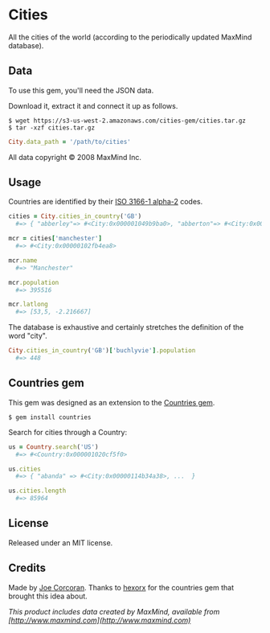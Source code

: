 # Cities

All the cities of the world (according to the periodically updated MaxMind database).

## Data

To use this gem, you'll need the JSON data.

Download it, extract it and connect it up as follows.

```
$ wget https://s3-us-west-2.amazonaws.com/cities-gem/cities.tar.gz
$ tar -xzf cities.tar.gz
```

```ruby
City.data_path = '/path/to/cities'
```

All data copyright &copy; 2008 MaxMind Inc.

## Usage

Countries are identified by their [ISO 3166-1 alpha-2](http://en.wikipedia.org/wiki/ISO_3166-1_alpha-2) codes.

```ruby
cities = City.cities_in_country('GB')
  #=> { "abberley"=> #<City:0x000001049b9ba0>, "abberton"=> #<City:0x000001049b9b50>, ... }

mcr = cities['manchester']
  #=> #<City:0x00000102fb4ea8>

mcr.name
  #=> "Manchester"

mcr.population
  #=> 395516

mcr.latlong
  #=> [53,5, -2.216667]
```

The database is exhaustive and certainly stretches the definition of the word "city".

```ruby
City.cities_in_country('GB')['buchlyvie'].population
  #=> 448
```

## Countries gem

This gem was designed as an extension to the [Countries gem](https://github.com/hexorx/countries).

```
$ gem install countries
```

Search for cities through a Country:

```ruby
us = Country.search('US')
  #=> #<Country:0x000001020cf5f0>

us.cities
  #=> { "abanda" => #<City:0x00000114b34a38>, ...  }

us.cities.length
  #=> 85964
```

## License 

Released under an MIT license.

## Credits

Made by [Joe Corcoran](http://blog.joecorcoran.co.uk). Thanks to [hexorx](https://github.com/hexorx) for the countries gem that brought this idea about.

*This product includes data created by MaxMind, available from [http://www.maxmind.com](http://www.maxmind.com)*
